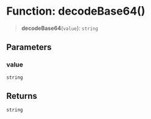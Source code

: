 # Function: decodeBase64()

> **decodeBase64**(`value`): `string`

## Parameters

### value

`string`

## Returns

`string`
